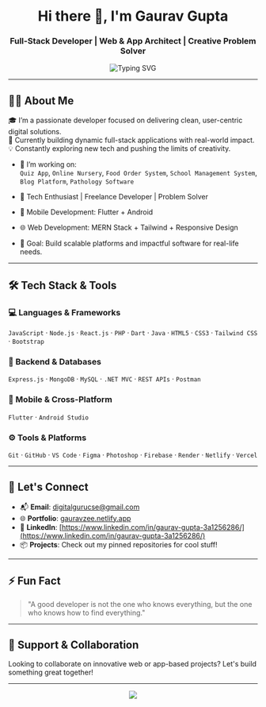 <!-- Profile Header -->
<h1 align="center">Hi there 👋, I'm Gaurav Gupta</h1>
<h3 align="center">Full-Stack Developer | Web & App Architect | Creative Problem Solver</h3>

<p align="center">
  <img src="https://readme-typing-svg.herokuapp.com?font=Fira+Code&duration=3000&pause=1000&color=00F7FF&center=true&vCenter=true&multiline=true&width=600&height=60&lines=Crafting+Web+and+Mobile+Experiences;MERN+Stack+Developer+%7C+Flutter+Explorer;Always+Learning+%7C+Always+Building" alt="Typing SVG" />
</p>

---

## 👨‍💻 About Me
🎓 I’m a passionate developer focused on delivering clean, user-centric digital solutions.  
🚀 Currently building dynamic full-stack applications with real-world impact.  
💡 Constantly exploring new tech and pushing the limits of creativity.

- 🔭 I’m working on:  
  `Quiz App`, `Online Nursery`, `Food Order System`, `School Management System`, `Blog Platform`, `Pathology Software`

- 💼 Tech Enthusiast | Freelance Developer | Problem Solver  
- 📲 Mobile Development: Flutter + Android  
- 🌐 Web Development: MERN Stack + Tailwind + Responsive Design  
- 🎯 Goal: Build scalable platforms and impactful software for real-life needs.

---

## 🛠️ Tech Stack & Tools
### 💻 Languages & Frameworks
`JavaScript` · `Node.js` · `React.js` · `PHP` · `Dart` · `Java` · `HTML5` · `CSS3` · `Tailwind CSS` · `Bootstrap`

### 🧠 Backend & Databases
`Express.js` · `MongoDB` · `MySQL` · `.NET MVC` · `REST APIs` · `Postman`

### 📲 Mobile & Cross-Platform
`Flutter` · `Android Studio`

### ⚙️ Tools & Platforms
`Git` · `GitHub` · `VS Code` · `Figma` · `Photoshop` · `Firebase` · `Render` · `Netlify` · `Vercel`

---

## 🔗 Let's Connect
- 📬 **Email**: digitalgurucse@gmail.com 
- 🌐 **Portfolio**: [gauravzee.netlify.app](https://gauravzee.netlify.app/) 
- 💼 **LinkedIn**: [https://www.linkedin.com/in/gaurav-gupta-3a1256286/](https://www.linkedin.com/in/gaurav-gupta-3a1256286/)  
- 📦 **Projects**: Check out my pinned repositories for cool stuff!

---

## ⚡ Fun Fact
> "A good developer is not the one who knows everything, but the one who knows how to find everything."

---

## 🙌 Support & Collaboration
Looking to collaborate on innovative web or app-based projects? Let's build something great together!

---

<p align="center">
  <img src="https://capsule-render.vercel.app/api?type=waving&color=gradient&height=100&section=footer" />
</p>
